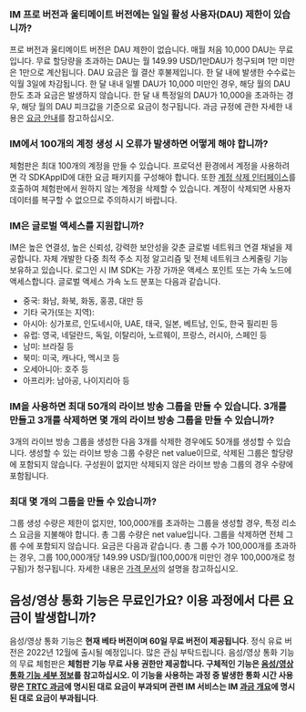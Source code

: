 ### IM 프로 버전과 울티메이트 버전에는 일일 활성 사용자(DAU) 제한이 있습니까?
프로 버전과 울티메이트 버전은 DAU 제한이 없습니다. 매월 처음 10,000 DAU는 무료입니다. 무료 할당량을 초과하는 DAU는 월 149.99 USD/1만DAU가 청구되며 1만 미만은 1만으로 계산됩니다. DAU 요금은 월 결산 후불제입니다. 한 달 내에 발생한 수수료는 익월 3일에 차감됩니다.
한 달 내내 일별 DAU가 10,000 미만인 경우, 해당 월의 DAU 한도 초과 요금은 발생하지 않습니다. 한 달 내 특정일의 DAU가 10,000을 초과하는 경우, 해당 월의 DAU 피크값을 기준으로 요금이 청구됩니다. 
과금 규정에 관한 자세한 내용은 [요금 안내](https://intl.cloud.tencent.com/document/product/1047/34350)를 참고하십시오.

### IM에서 100개의 계정 생성 시 오류가 발생하면 어떻게 해야 합니까?
체험판은 최대 100개의 계정을 만들 수 있습니다. 프로덕션 환경에서 계정을 사용하려면 각 SDKAppID에 대한 요금 패키지를 구성해야 합니다. 또한 [계정 삭제 인터페이스](https://intl.cloud.tencent.com/document/product/1047/34955)를 호출하여 체험판에서 원하지 않는 계정을 삭제할 수 있습니다. 계정이 삭제되면 사용자 데이터를 복구할 수 없으므로 주의하시기 바랍니다.

### IM은 글로벌 액세스를 지원합니까?
IM은 높은 연결성, 높은 신뢰성, 강력한 보안성을 갖춘 글로벌 네트워크 연결 채널을 제공합니다. 자체 개발한 다중 최적 주소 지정 알고리즘 및 전체 네트워크 스케줄링 기능 보유하고 있습니다. 로그인 시 IM SDK는 가장 가까운 액세스 포인트 또는 가속 노드에 액세스합니다. 글로벌 액세스 가속 노드 분포는 다음과 같습니다.

- 중국: 화남, 화북, 화동, 홍콩, 대만 등
- 기타 국가(또는 지역):
 - 아시아: 싱가포르, 인도네시아, UAE, 태국, 일본, 베트남, 인도, 한국  필리핀 등
 - 유럽: 영국, 네덜란드, 독일, 이탈리아, 노르웨이, 프랑스, 러시아, 스페인 등
 - 남미: 브라질 등
 - 북미: 미국, 캐나다, 멕시코 등
 - 오세아니아: 호주 등
 - 아프리카: 남아공, 나이지리아 등


### IM을 사용하면 최대 50개의 라이브 방송 그룹을 만들 수 있습니다. 3개를 만들고 3개를 삭제하면 몇 개의 라이브 방송 그룹을 만들 수 있습니까?
3개의 라이브 방송 그룹을 생성한 다음 3개를 삭제한 경우에도 50개를 생성할 수 있습니다. 생성할 수 있는 라이브 방송 그룹 수량은 net value이므로, 삭제된 그룹은 할당량에 포함되지 않습니다. 구성원이 없지만 삭제되지 않은 라이브 방송 그룹의 경우 수량에 포함됩니다.

### 최대 몇 개의 그룹을 만들 수 있습니까?
그룹 생성 수량은 제한이 없지만, 100,000개를 초과하는 그룹을 생성할 경우, 특정 리소스 요금을 지불해야 합니다. 총 그룹 수량은 net value입니다. 그룹을 삭제하면 전체 그룹 수에 포함되지 않습니다.
요금은 다음과 같습니다. 총 그룹 수가 100,000개를 초과하는 경우, 그룹 100,000개당 149.99 USD/월(100,000개 미만인 경우 100,000개로 청구됨)가 청구됩니다. 자세한 내용은 [가격 문서](https://intl.cloud.tencent.com/document/product/1047/34350)의 설명을 참고하십시오.

## 음성/영상 통화 기능은 무료인가요? 이용 과정에서 다른 요금이 발생합니까?

음성/영상 통화 기능은 **현재 베타 버전이며 60일 무료 버전이 제공됩니다**. 정식 유료 버전은 2022년 12월에 출시될 예정입니다. 많은 관심 부탁드립니다.
음성/영상 통화 기능의 무료 체험판은 **체험판 기능 무료 사용 권한만 제공합니다. 구체적인 기능은 [음성/영상 통화 기능 세부 정보]()를 참고하십시오. 이 기능을 사용하는 과정 중 발생한 통화 시간 사용량은 [TRTC 과금](https://www.tencentcloud.com/zh/document/product/647/42734)에 명시된 대로 요금이 부과되며 관련 IM 서비스는 IM [과금 개요](https://www.tencentcloud.com/zh/document/product/1047/34349)에 명시된 대로 요금이 부과됩니다**.